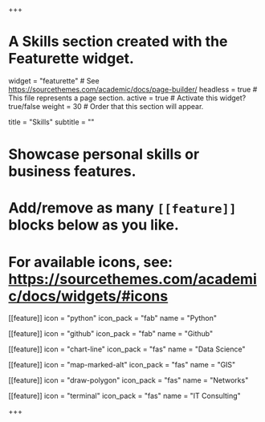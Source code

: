 +++
# A Skills section created with the Featurette widget.
widget = "featurette"  # See https://sourcethemes.com/academic/docs/page-builder/
headless = true  # This file represents a page section.
active = true  # Activate this widget? true/false
weight = 30  # Order that this section will appear.

title = "Skills"
subtitle = ""

# Showcase personal skills or business features.
#
# Add/remove as many `[[feature]]` blocks below as you like.
#
# For available icons, see: https://sourcethemes.com/academic/docs/widgets/#icons

[[feature]]
  icon = "python"
  icon_pack = "fab"
  name = "Python"

[[feature]]
  icon = "github"
  icon_pack = "fab"
  name = "Github"

[[feature]]
  icon = "chart-line"
  icon_pack = "fas"
  name = "Data Science"

[[feature]]
  icon = "map-marked-alt"
  icon_pack = "fas"
  name = "GIS"

[[feature]]
  icon = "draw-polygon"
  icon_pack = "fas"
  name = "Networks"

[[feature]]
  icon = "terminal"
  icon_pack = "fas"
  name = "IT Consulting"

+++
